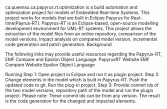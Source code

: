 
ca.queensu.ca.papyrus.rt.optimization is a build automation and optimization project for models of Embedded Real-time Systems. This project works for models that are built in Eclipse Papyrus for Real-time(Payrus-RT). Papyrus-RT is an Eclipse-based, open-source modelling development environment for UML-RT systems. This project allows the extraction of the model files from an online repository, comparison of the model versions, Impact analysis on compared model version, incremental code generation and patch generation.
Background

The following links may provide useful resources regarding the Papyrus-RT, EMF Compare and Epsilon Object Language.
PapyrusRT Website
EMF Compare Website
Epsilon Object Language 

Running
Step 1: Open project in Eclipse and run it as plugin project. 
Step 2: Change elements in the model which is built in Papyrus-RT. Push the updated code to git. Run the plug-in project.
Step 3: Provide commit ids of the two model versions, repository path of the model and run the plugin project. Please note: These commit ids can be from any version.
The result is the code generation for the changed and impacted elements.











